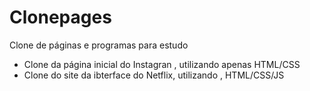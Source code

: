 # Clonepages
Clone de páginas e programas para estudo

- Clone da página inicial do Instagran , utilizando apenas HTML/CSS 
- Clone do site da ibterface do Netflix, utilizando , HTML/CSS/JS

